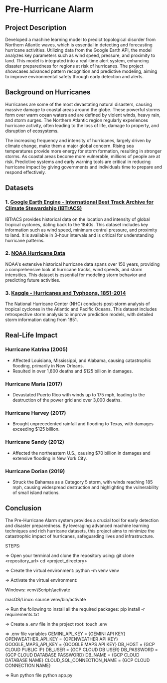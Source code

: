 # Pre-Hurricane Alarm

## Project Description
Developed a machine learning model to predict topological disorder from Northern Atlantic waves, which is essential in detecting and forecasting hurricane activities. Utilizing data from the Google Earth API, the model analyzes key parameters such as wind speed, pressure, and proximity to land. This model is integrated into a real-time alert system, enhancing disaster preparedness for regions at risk of hurricanes. The project showcases advanced pattern recognition and predictive modeling, aiming to improve environmental safety through early detection and alerts.

## Background on Hurricanes
Hurricanes are some of the most devastating natural disasters, causing massive damage to coastal areas around the globe. These powerful storms form over warm ocean waters and are defined by violent winds, heavy rain, and storm surges. The Northern Atlantic region regularly experiences hurricane activity, often leading to the loss of life, damage to property, and disruption of ecosystems.

The increasing frequency and intensity of hurricanes, largely driven by climate change, make them a major global concern. Rising sea temperatures provide more energy for storm formation, resulting in stronger storms. As coastal areas become more vulnerable, millions of people are at risk. Predictive systems and early warning tools are critical in reducing hurricane impact by giving governments and individuals time to prepare and respond effectively.

## Datasets

### 1. [Google Earth Engine - International Best Track Archive for Climate Stewardship (IBTrACS)](https://www.ncei.noaa.gov/products/international-best-track-archive)
IBTrACS provides historical data on the location and intensity of global tropical cyclones, dating back to the 1840s. This dataset includes key information such as wind speed, minimum central pressure, and proximity to land. It is available in 3-hour intervals and is critical for understanding hurricane patterns.

### 2. [NOAA Hurricane Data](https://coast.noaa.gov/hurricanes/)
NOAA's extensive historical hurricane data spans over 150 years, providing a comprehensive look at hurricane tracks, wind speeds, and storm intensities. This dataset is essential for modeling storm behavior and predicting future activities.

### 3. [Kaggle - Hurricanes and Typhoons, 1851-2014](https://www.kaggle.com/datasets/noaa/hurricanes-and-typhoons)
The National Hurricane Center (NHC) conducts post-storm analysis of tropical cyclones in the Atlantic and Pacific Oceans. This dataset includes retrospective storm analysis to improve prediction models, with detailed storm information dating from 1851.

## Real-Life Impact

### Hurricane Katrina (2005)
- Affected Louisiana, Mississippi, and Alabama, causing catastrophic flooding, primarily in New Orleans.
- Resulted in over 1,800 deaths and $125 billion in damages.
  
### Hurricane Maria (2017)
- Devastated Puerto Rico with winds up to 175 mph, leading to the destruction of the power grid and over 3,000 deaths.
  
### Hurricane Harvey (2017)
- Brought unprecedented rainfall and flooding to Texas, with damages exceeding $125 billion.

### Hurricane Sandy (2012)
- Affected the northeastern U.S., causing $70 billion in damages and extensive flooding in New York City.

### Hurricane Dorian (2019)
- Struck the Bahamas as a Category 5 storm, with winds reaching 185 mph, causing widespread destruction and highlighting the vulnerability of small island nations.

## Conclusion
The Pre-Hurricane Alarm system provides a crucial tool for early detection and disaster preparedness. By leveraging advanced machine learning techniques and rich hurricane datasets, this project aims to minimize the catastrophic impact of hurricanes, safeguarding lives and infrastructure.


STEPS: 

=> Open your terminal and clone the repository using:
git clone <repository_url>
cd <project_directory>

=> Create the virtual environment:
python -m venv venv

=> Activate the virtual environment:

Windows:
venv\Scripts\activate

macOS/Linux:
source venv/bin/activate

=> Run the following to install all the required packages:
pip install -r requirements.txt

=> Create a .env file in the project root:
touch .env

=> .env file variables
GEMINI_API_KEY = {GEMINI API KEY}
OPENWEATHER_API_KEY = {OPENWEATHER API KEY}
GOOGLE_MAPS_API_KEY = {GOOGLE MAPS API KEY}
DB_HOST = {GCP CLOUD PUBLIC IP}
DB_USER = {GCP CLOUD DB USER}
DB_PASSWORD = {GCP CLOUD DATABASE PASSWORD}
DB_NAME = {GCP CLOUD DATABASE NAME}
CLOUD_SQL_CONNECTION_NAME = {GCP CLOUD CONNECTION NAME}


=> Run python file
python app.py


